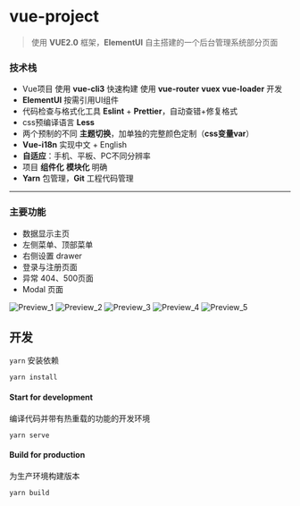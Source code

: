 # vue-project

> 使用 **VUE2.0** 框架，**ElementUI** 自主搭建的一个后台管理系统部分页面

### 技术栈

- Vue项目 使用 **vue-cli3** 快速构建 使用 **vue-router** **vuex** **vue-loader** 开发
- **ElementUI** 按需引用UI组件
- 代码检查与格式化工具 **Eslint** + **Prettier**，自动查错+修复格式
- css预编译语言 **Less**
- 两个预制的不同 **主题切换**，加单独的完整颜色定制（**css变量var**）
- **Vue-i18n** 实现中文 + English
- **自适应**：手机、平板、PC不同分辨率
- 项目 **组件化** **模块化** 明确 
- **Yarn** 包管理，**Git** 工程代码管理
---

### 主要功能

- 数据显示主页
- 左侧菜单、顶部菜单
- 右侧设置 drawer
- 登录与注册页面
- 异常 404、500页面
- Modal 页面


![Preview_1](https://ftp.bmp.ovh/imgs/2021/03/c45fc73b17133db9.png)
![Preview_2](https://ftp.bmp.ovh/imgs/2021/03/a40a02623e4acc8c.png)
![Preview_3](https://ftp.bmp.ovh/imgs/2021/03/8957b97ce063bc04.png)
![Preview_4](https://ftp.bmp.ovh/imgs/2021/03/b6fd4813808875ae.png)
![Preview_5](https://ftp.bmp.ovh/imgs/2021/03/576ee7e0152e8b09.png)

## 开发

`yarn` 安装依赖
```
yarn install
```

#### Start for development 
编译代码并带有热重载的功能的开发环境
```
yarn serve
```

#### Build for production
为生产环境构建版本
```
yarn build
```